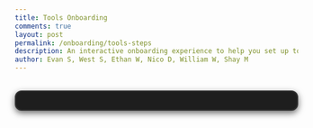```yaml
---
title: Tools Onboarding
comments: true
layout: post
permalink: /onboarding/tools-steps
description: An interactive onboarding experience to help you set up tools more smoothly
author: Evan S, West S, Ethan W, Nico D, William W, Shay M
---
```

<style>
.step-container {
  border: 2px solid #333;
  border-radius: 12px;
  max-width: 600px;
  margin: 2rem auto;
  padding: 1rem;
  display: flex;
  flex-direction: column;
  background: #1e1e1e; /* dark background */
  color: #f0f0f0;       /* light text */
  box-shadow: 0 4px 12px rgba(0,0,0,0.6);
}

.step-header {
  border-bottom: 2px solid #444;
  margin-bottom: 1rem;
  padding-bottom: 0.5rem;
}

.step-header h2 {
  margin: 0;
  font-size: 1.4rem;
  font-weight: bold;
  color: #ffffff; /* bright white title */
}

.step-body {
  flex: 1;
  margin-bottom: 1rem;
  font-size: 1.1rem;
  line-height: 1.5;
  color: #ddd; /* softer white for body text */
}

.step-footer {
  display: flex;
  justify-content: space-between;
  align-items: center;
  border-top: 1px solid #333;
  padding-top: 0.5rem;
}

.step-footer button {
  background: #007bff;    /* blue accent */
  color: white;
  border: none;
  border-radius: 6px;
  padding: 0.5rem 1rem;
  font-size: 1rem;
  cursor: pointer;
  transition: background 0.2s;
}

.step-footer button:hover {
  background: #3399ff;
}

.step-footer span {
  font-size: 0.9rem;
  color: #aaa;
}
</style>

<div id="step_div" class="step-container">
    <!-- Content will be injected by JS -->
</div>

<script type="module">
import { step as Step } from "/CSPeople/assets/js/onboarding/step.js";

// Create steps
new Step("Welcome to onboarding! Here's some info.", "Introduction", 0)
new Step("Install VS Code and set it up.", "VS Code Setup", 0)
new Step("Install Git and authenticate.", "Git Setup", 0)
new Step("Clone your repo.", "Cloning", 0)
new Step("Congrats, you're ready!", "Finish", 0)




// Initial render
step.selectOS(0)
Step.RenderStep();
</script>
